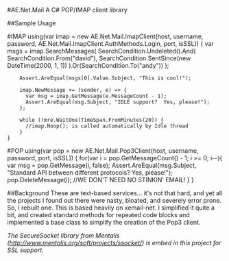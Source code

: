 #AE.Net.Mail
A C# POP/IMAP client library

##Sample Usage

#IMAP
     using(var imap = new AE.Net.Mail.ImapClient(host, username, password, AE.Net.Mail.ImapClient.AuthMethods.Login, port, isSSL)) {
        var msgs = imap.SearchMessages(
          SearchCondition.Undeleted().And(
            SearchCondition.From("david"), 
            SearchCondition.SentSince(new DateTime(2000, 1, 1))
          ).Or(SearchCondition.To("andy"))
        );
          
        Assert.AreEqual(msgs[0].Value.Subject, "This is cool!");

        imap.NewMessage += (sender, e) => {
          var msg = imap.GetMessage(e.MessageCount - 1);
          Assert.AreEqual(msg.Subject, "IDLE support?  Yes, please!");
        };

        while (!mre.WaitOne(TimeSpan.FromMinutes(20)) {
          //imap.Noop(); is called automatically by Idle thread
        }
    }

#POP
     using(var pop = new AE.Net.Mail.Pop3Client(host, username, password, port, isSSL)) {
       for(var i = pop.GetMessageCount() - 1; i >= 0; i--){
          var msg = pop.GetMessage(i, false);
          Assert.AreEqual(msg.Subject, "Standard API between different protocols?  Yes, please!");
          pop.DeleteMessage(i); //WE DON'T NEED NO STINKIN' EMAIL!
       }
    }

##Background
These are text-based services... it's not that hard, and yet all the projects I
found out there were nasty, bloated, and severely error prone. So, I rebuilt 
one. This is based heavily on xemail-net. I simplified it quite a bit, and 
created standard methods for repeated code blocks and implemented a base class
to simplify the creation of the Pop3 client.

*The SecureSocket library from Mentalis 
(http://www.mentalis.org/soft/projects/ssocket/) is embed in this project for 
SSL support.*
